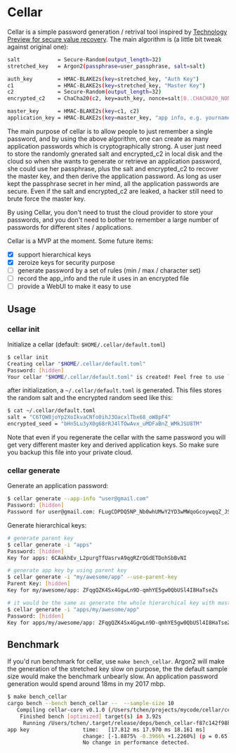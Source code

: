 # Cellar

Cellar is a simple password generation / retrival tool inspired by [Technology Preview for secure value recovery](https://signal.org/blog/secure-value-recovery/). The main algorithm is (a little bit tweak against original one):

```bash
salt            = Secure-Random(output_length=32)
stretched_key   = Argon2(passphrase=user_passphrase, salt=salt)

auth_key        = HMAC-BLAKE2s(key=stretched_key, "Auth Key")
c1              = HMAC-BLAKE2s(key=stretched_key, "Master Key")
c2              = Secure-Random(output_length=32)
encrypted_c2    = ChaCha20(c2, key=auth_key, nonce=salt[0..CHACHA20_NONCE_LENGTH])

master_key      = HMAC-BLAKE2s(key=c1, c2)
application_key = HMAC-BLAKE2s(key=master_key, "app info, e.g. yourname@gmail.com")
```

The main purpose of cellar is to allow people to just remember a single password, and by using the above algorithm, one can create as many application passwords which is cryptographically strong. A user just need to store the randomly gnerated salt and encrypted_c2 in local disk and the cloud so when she wants to generate or retrieve an application password, she could use her passphrase, plus the salt and encrypted_c2 to recover the master key, and then derive the application password. As long as user kept the passphrase secret in her mind, all the application passwords are secure. Even if the salt and encrypted_c2 are leaked, a hacker still need to brute force the master key.

By using Cellar, you don't need to trust the cloud provider to store your passwords, and you don't need to bother to remember a large number of passwords for different sites / applications.

Cellar is a MVP at the moment. Some future items:

* [x] support hierarchical keys
* [x] zeroize keys for security purpose
* [ ] generate password by a set of rules (min / max / character set)
* [ ] record the app_info and the rule it uses in an encrypted file
* [ ] provide a WebUI to make it easy to use

## Usage

### cellar init

Initialize a cellar (default: `$HOME/.cellar/default.toml`)

```bash
$ cellar init
Creating cellar "$HOME/.cellar/default.toml"
Password: [hidden]
Your cellar "$HOME/.cellar/default.toml" is created! Feel free to use `cellar generate` to create or display your application password.
```

after initialization, a `~/.cellar/default.toml` is generated. This files stores the random salt and the encrypted random seed like this:

```bash
$ cat ~/.cellar/default.toml
salt = "C6TQW8joYp2XoIkvaCNfo0ihJ3OacxlTbx68_oW8pF4"
encrypted_seed = "bHn5Lu3yX0g68rRJ4lTOwAvx_uMDFaBnZ_WMkJSU8TM"
```

Note that even if you regenerate the cellar with the same password you will get very different master key and derived application keys. So make sure you backup this file into your private cloud.

### cellar generate

Generate an application password:

```bash
$ cellar generate --app-info "user@gmail.com"
Password: [hidden]
Password for user@gmail.com: FLugCDPDQ5NP_Nb0whUMwY2YD3wMWqoGcoywqqZ_JSU
```

Generate hierarchical keys:

```bash
# generate parent key
$ cellar generate -i "apps"
Password: [hidden]
Key for apps: 6CAakhEv_L2purgTfUasrvA9qgRZrQGdETDohSbBvNI

# generate app key by using parent key
$ cellar generate -i "my/awesome/app" --use-parent-key
Parent Key: [hidden]
Key for my/awesome/app: ZFqgQZK4Sx4GgwLn9D-qmhYE5gw0QbUSl4I8HaTseZs

# it would be the same as generate the whole hierarchical key with master password
$ cellar generate -i "apps/my/awesome/app"
Password: [hidden]
Key for apps/my/awesome/app: ZFqgQZK4Sx4GgwLn9D-qmhYE5gw0QbUSl4I8HaTseZs
```

## Benchmark

If you'd run benchmark for cellar, use `make bench_cellar`. Argon2 will make the generation of the stretched key slow on purpose, the the default sample size would make the benchmark unbearly slow. An application password generation would spend around 18ms in my 2017 mbp.

```bash
$ make bench_cellar
cargo bench --bench bench_cellar --  --sample-size 10
   Compiling cellar-core v0.1.0 (/Users/tchen/projects/mycode/cellar/cellar-core)
    Finished bench [optimized] target(s) in 3.92s
     Running /Users/tchen/.target/release/deps/bench_cellar-f87c142f98bb458c
app key                 time:   [17.812 ms 17.970 ms 18.161 ms]
                        change: [-1.8875% -0.3966% +1.2260%] (p = 0.65 > 0.05)
                        No change in performance detected.
```
